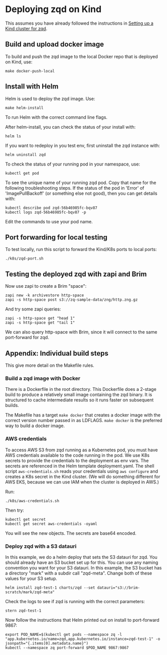 # Deploying zqd on Kind

This assumes you have already followed the instructions in [Setting up a Kind cluster for zqd](kind-setup.md).

## Build and upload docker image
To build and push the zqd image to the local Docker repo that is deployed on Kind, use:
```
make docker-push-local
```

## Install with Helm
Helm is used to deploy the zqd image. Use:
```
make helm-install
```
To run Helm with the correct command line flags.

After helm-install, you can check the status of your install with:
```
helm ls
```
If you want to redeploy in you test env, first uninstall the zqd instance with:
```
helm uninstall zqd
```
To check the status of your running pod in your namespace, use:
```
kubectl get pod
```
To see the unique name of your running zqd pod. Copy that name for the following troubleshooting steps. If the status of the pod in 'Error' of 'ImagePullBackoff' (or something else not good), then you can get details with:
```
kubectl describe pod zqd-56b46985fc-bqv87
kubectl logs zqd-56b46985fc-bqv87 -p
```
Edit the commands to use your pod name.

## Port forwarding for local testing
To test locally, run this script to forward the Kind/K8s ports to local ports:
```
./k8s/zqd-port.sh
```

## Testing the deployed zqd with zapi and Brim
Now use zapi to create a Brim "space":
```
zapi new -k archivestore http-space
zapi -s http-space post s3://zq-sample-data/zng/http.zng.gz
```
And try some zapi queries:
```
zapi -s http-space get "head 1"
zapi -s http-space get "tail 1"
```

We can also query http-space with Brim, since it will connect to the same port-forward for zqd.

## Appendix: Individual build steps

This give more detail on the Makefile rules.

### Build a zqd image with Docker
There is a Dockerfile in the root directory. This Dockerfile does a 2-stage build to produce a relatively small image containing the zqd binary. It is structured to cache intermediate results so it runs faster on subsequent builds.

The Makefile has a target `make docker` that creates a docker image with the correct version number passed in as LDFLAGS. `make docker` is the preferred way to build a docker image.

### AWS credentials

To access AWS S3 from zqd running as a Kubernetes pod, you must have AWS credentials available to the code running in the pod. We use K8s secrets to provide the credentials to the deployment as env vars. The secrets are referenced in the Helm template deployment.yaml. The shell script `aws-credentials.sh` reads your credentials using `aws configure` and creates a K8s secret in the Kind cluster. (We will do something different for AWS EKS, because we can use IAM when the cluster is deployed in AWS.)

Run:
```
./k8s/aws-credentials.sh
```
Then try:
```
kubectl get secret
kubectl get secret aws-credentials -oyaml
```
You will see the new objects. The secrets are base64 encoded.

### Deploy zqd with a S3 datauri
In this example, we do a helm deploy that sets the S3 datauri for zqd. You should already have an S3 bucket set up for this. You can use any naming convention you want for your S3 datauri. In this example, the S3 bucket has a directory "mark" with a subdir call "zqd-meta". Change both of these values for your S3 setup. 
```
helm install zqd-test-1 charts/zqd --set datauri="s3://brim-scratch/mark/zqd-meta"
```
Check the logs to see if zqd is running with the correct parameters:
```
stern zqd-test-1
```
Now follow the instructions that Helm printed out on install to port-forward 9867:
```
export POD_NAME=$(kubectl get pods --namespace zq -l "app.kubernetes.io/name=zqd,app.kubernetes.io/instance=zqd-test-1" -o jsonpath="{.items[0].metadata.name}")
kubectl --namespace zq port-forward $POD_NAME 9867:9867
```

